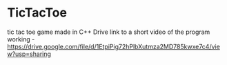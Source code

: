 # TicTacToe
tic tac toe game made in C++ 
Drive link to a short video of the program working - https://drive.google.com/file/d/1EtpiPig72hPlbXutmza2MD785kwxe7c4/view?usp=sharing
